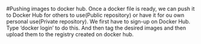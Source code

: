 #Pushing images to docker hub.
Once a docker file is ready, we can push it to Docker Hub for others to use(Public repository) or have it for ou own personal use(Private repository).
 We first have to sign-up on Docker Hub.
 Type ‘docker login’ to do this.
 And then tag the desired images and then upload them to the registry created on docker hub.
